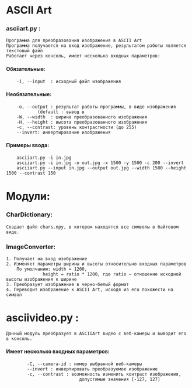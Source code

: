 # ASCII Art

### asciiart.py :

	Программа для преобразования изображения в ASCII Art
    Программа получается на вход изображение, результатом работы является текстовый файл
	Работает через консоль, имеет несколько входных параметров:

#### 	Обязательные:
		-i, --input  : исходный файл изображения

#### 	Необязательные:
		-o, --output : результат работы программы, в виде изображения
				(default : вывод в 
		-W, --width  : ширина преобразованного изображения
		-H, --height : высота преобразованного изображения
		-c, --contrast: уровень контрастности (до 255)
		--invert: инвертирование изображения

#### 	Примеры ввода:
		asciiart.py -i in.jpg
		asciiart.py -i in.jpg -o out.jpg -x 1500 -y 1500 -c 200 --invert
		asciiart.py --input in.jpg --output out.jpg --width 1500 --height 1500 --contrast 150

# Модули:

### CharDictionary:
	Создает файл chars.npy, в котором находятся все символы в байтовом виде.

### ImageConverter:
	1. Получает на вход изображение
	2. Изменяет параметры ширины и высоты относительно входных параметров
		По умолчанию: width = 1200, 
			      height = ratio * 1200, где ratio — отношение исходной высоты изображения к ширине
	3. Преобразует изображение в черно-белый формат
	4. Переводит изображение к ASCII Art, исходя из его похожести на символ

# asciivideo.py :

	Данный модуль преобразует в ASCIIArt видео с веб-камеры и выводит его в консоль.
####	Имеет несколько входных параметров:
            -С, --camera-id : номер выбранной веб-камеры
            --invert : инвертировать преобразуемое изображение
            -с, --contrast : возможность изменить контраст изображения,
                                допустимые значения [-127, 127] 